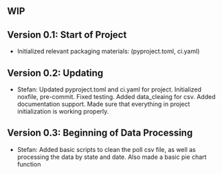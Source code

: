 ## WIP


## Version 0.1: Start of Project

* Initialized relevant packaging materials: (pyproject.toml, ci.yaml)

## Version 0.2: Updating

* Stefan: Updated pyproject.toml and ci.yaml for project. Initialized noxfile, pre-commit. Fixed testing. Added data_cleaing for csv. Added documentation support. Made sure that everything in project initialization is working properly.

## Version 0.3: Beginning of Data Processing

* Stefan: Added basic scripts to clean the poll csv file, as well as processing the data by state and date. Also made a basic pie chart function
